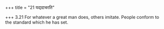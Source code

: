 +++
title = "21 यद्यदाचरति"

+++
3.21 For whatever a great man does, others imitate. People conform to
the standard which he has set.
